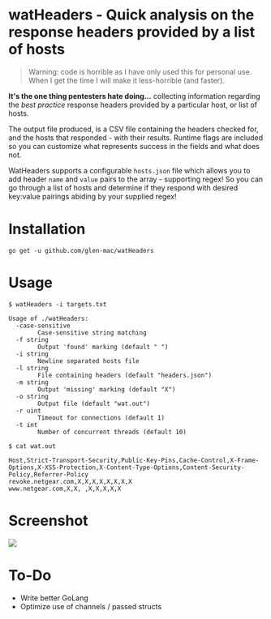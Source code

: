 # watHeaders - Quick analysis on the response headers provided by a list of hosts

> Warning: code is horrible as I have only used this for personal use. When I get the time I will make it less-horrible (and faster).

**It's the one thing pentesters hate doing...** collecting information regarding the _best practice_ response headers provided by a particular host, or list of hosts. 

The output file produced, is a CSV file containing the headers checked for, and the hosts that responded - with their results. Runtime flags are included so you can customize what represents success in the fields and what does not.

WatHeaders supports a configurable `hosts.json` file which allows you to add header `name` and `value` pairs to the array - supporting regex! So you can go through a list of hosts and determine if they respond with desired key:value pairings abiding by your supplied regex!

# Installation

```
go get -u github.com/glen-mac/watHeaders
```

# Usage

`$ watHeaders -i targets.txt`

```
Usage of ./watHeaders:
  -case-sensitive
        Case-sensitive string matching
  -f string
        Output 'found' marking (default " ")
  -i string
        Newline separated hosts file
  -l string
        File containing headers (default "headers.json")
  -m string
        Output 'missing' marking (default "X")
  -o string
        Output file (default "wat.out")
  -r uint
        Timeout for connections (default 1)
  -t int
        Number of concurrent threads (default 10)
```

```
$ cat wat.out

Host,Strict-Transport-Security,Public-Key-Pins,Cache-Control,X-Frame-Options,X-XSS-Protection,X-Content-Type-Options,Content-Security-Policy,Referrer-Policy
revoke.netgear.com,X,X,X,X,X,X,X,X
www.netgear.com,X,X, ,X,X,X,X,X
```

# Screenshot

<img src="https://i.imgur.com/FjYmMqX.png">

# To-Do

- Write better GoLang
- Optimize use of channels / passed structs
